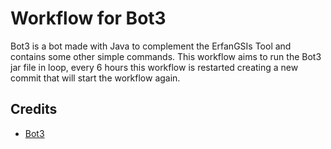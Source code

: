 # Workflow for Bot3

Bot3 is a bot made with Java to complement the ErfanGSIs Tool and contains some other simple commands.
This workflow aims to run the Bot3 jar file in loop, every 6 hours this workflow is restarted creating a new commit that will start the workflow again.

## Credits

- [Bot3](https://github.com/VeloshGSIs/Bot3)

